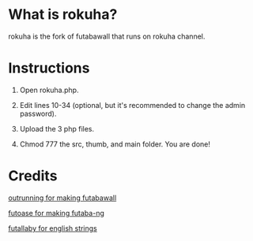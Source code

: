 # What is rokuha?
rokuha is the fork of futabawall that runs on rokuha channel.

# Instructions
1. Open rokuha.php.

2. Edit lines 10-34 (optional, but it's recommended to change the admin password).

3. Upload the 3 php files.

4. Chmod 777 the src, thumb, and main folder.
You are done!

# Credits
[outrunning for making futabawall](https://github.com/outrunning/futabawall)

[futoase for making futaba-ng](https://github.com/futoase/futaba-ng)

[futallaby for english strings](http://1chan.net/futallaby/)
